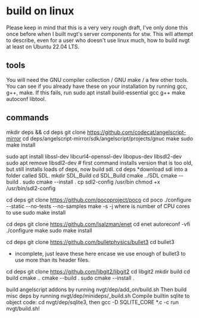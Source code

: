 # build on linux
Please keep in mind that this is a very very rough draft, I've only done this once before when I built nvgt's server components for stw. This will attempt to describe, even for a user who doesn't use linux much, how to build nvgt at least on Ubuntu 22.04 LTS.

## tools
You will need the GNU compiler collection / GNU make / a few other tools. You can see if you already have these on your installation by running gcc, g++, make. If this fails, run sudo apt install build-essential gcc g++ make autoconf libtool.

## commands
mkdir deps && cd deps
git clone https://github.com/codecat/angelscript-mirror
cd deps/angelscript-mirror/sdk/angelscript/projects/gnuc
make
sudo make install

sudo apt install libssl-dev libcurl4-openssl-dev libopus-dev libsdl2-dev
sudo apt remove libsdl2-dev # first command installs version that is too old, but still installs loads of deps, now build sdl.
cd deps
*download sdl into a folder called SDL.
mkdir SDL_Build
cd SDL_Build
cmake ../SDL
cmake --build .
sudo cmake --install .
cp sdl2-config /usr/bin
chmod +x /usr/bin/sdl2-config

cd deps
git clone https://github.com/pocoproject/poco
cd poco
./configure --static --no-tests --no-samples
make -s -j<n> where <n> is number of CPU cores to use
sudo make install

cd deps
git clone https://github.com/lsalzman/enet
cd enet
autoreconf -vfi
./configure
make
sudo make install

cd deps
git clone https://github.com/bulletphysics/bullet3
cd bullet3
* incomplete, just leave these here encase we use enough of bullet3 to use more than its header files.

cd deps
git clone https://github.com/libgit2/libgit2
cd libgit2
mkdir build
cd build
cmake ..
cmake --build .
sudo cmake --install .

build angelscript addons by running nvgt/dep/add_on/build.sh
Then build misc deps by running nvgt/dep/minideps/_build.sh
Compile builtin sqlite to object code: cd nvgt/dep/sqlite3, then gcc -D SQLITE_CORE *.c -c
run nvgt/build.sh!
